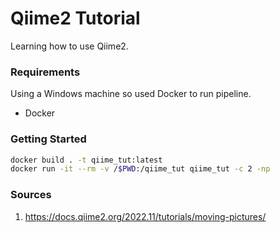 # Qiime2 Tutorial
Learning how to use Qiime2.

### Requirements
Using a Windows machine so used Docker to run pipeline.
* Docker

### Getting Started
```bash
docker build . -t qiime_tut:latest
docker run -it --rm -v /$PWD:/qiime_tut qiime_tut -c 2 -np
```

### Sources
1. https://docs.qiime2.org/2022.11/tutorials/moving-pictures/
